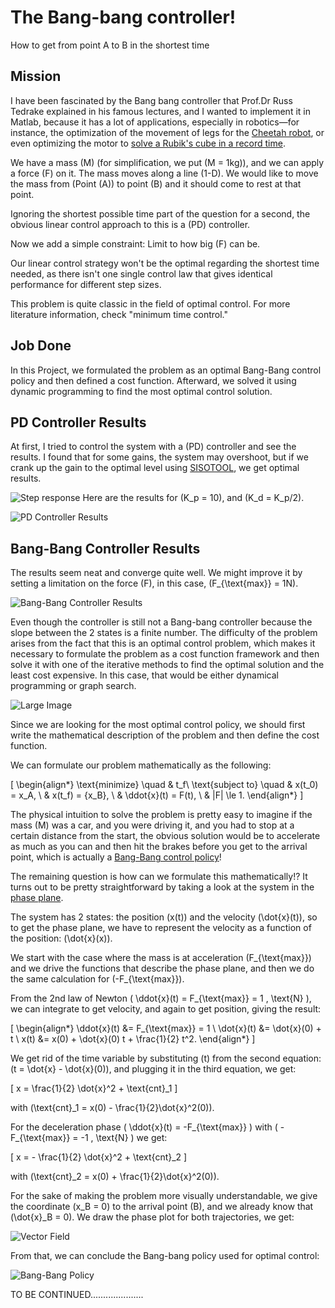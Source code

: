 <!--Main title-->
# The Bang-bang controller!
How to get from point A to B in the shortest time
<!--End main title-->

<!--Block content-->	
## Mission
I have been fascinated by the Bang bang controller that Prof.Dr Russ Tedrake explained in his famous lectures, and I wanted to implement it in Matlab, because it has a lot of applications, especially in robotics—for instance, the optimization of the movement of legs for the [Cheetah robot](https://ieeexplore.ieee.org/document/8593885), or even optimizing the motor to [solve a Rubik's cube in a record time](https://news.mit.edu/2018/featured-video-solving-rubiks-cube-record-time-0316).

We have a mass \(M\) (for simplification, we put \(M = 1kg\)), and we can apply a force \(F\) on it. The mass moves along a line (1-D). We would like to move the mass from (Point \(A\)) to point \(B\) and it should come to rest at that point.

Ignoring the shortest possible time part of the question for a second, the obvious linear control approach to this is a \(PD\) controller.

Now we add a simple constraint: Limit to how big \(F\) can be.

Our linear control strategy won't be the optimal regarding the shortest time needed, as there isn't one single control law that gives identical performance for different step sizes.

This problem is quite classic in the field of optimal control. For more literature information, check "minimum time control."

## Job Done
In this Project, we formulated the problem as an optimal Bang-Bang control policy and then defined a cost function. Afterward, we solved it using dynamic programming to find the most optimal control solution.

## PD Controller Results
At first, I tried to control the system with a \(PD\) controller and see the results. I found that for some gains, the system may overshoot, but if we crank up the gain to the optimal level using [SISOTOOL](https://www.mathworks.com/help/control/ref/controlsystemdesigner-app.html), we get optimal results.

![Step response](img/Step_response.jpg)
Here are the results for \(K_p = 10\), and \(K_d = K_p/2\).

![PD Controller Results](img/kp_10.gif)

## Bang-Bang Controller Results
The results seem neat and converge quite well. We might improve it by setting a limitation on the force \(F\), in this case, \(F_{\text{max}} = 1N\).

![Bang-Bang Controller Results](img/Sat_F.gif)

Even though the controller is still not a Bang-bang controller because the slope between the 2 states is a finite number. The difficulty of the problem arises from the fact that this is an optimal control problem, which makes it necessary to formulate the problem as a cost function framework and then solve it with one of the iterative methods to find the optimal solution and the least cost expensive. In this case, that would be either dynamical programming or graph search.

![Large Image](img/large-3.jpg)

Since we are looking for the most optimal control policy, we should first write the mathematical description of the problem and then define the cost function.

We can formulate our problem mathematically as the following:

\[
\begin{align*}
\text{minimize} \quad & t_f\\
\text{subject to} \quad & x(t_0) = x_A, \\
& x(t_f) = {x_B}, \\
& \ddot{x}(t) = F(t), \\
& |F| \le 1.
\end{align*}
\]

The physical intuition to solve the problem is pretty easy to imagine if the mass \(M\) was a car, and you were driving it, and you had to stop at a certain distance from the start, the obvious solution would be to accelerate as much as you can and then hit the brakes before you get to the arrival point, which is actually a [Bang-Bang control policy](https://en.wikipedia.org/wiki/Bang%E2%80%93bang_control)!

The remaining question is how can we formulate this mathematically!? It turns out to be pretty straightforward by taking a look at the system in the [phase plane](https://en.wikipedia.org/wiki/Phase_space).

The system has 2 states: the position \(x(t)\) and the velocity \(\dot{x}(t)\), so to get the phase plane, we have to represent the velocity as a function of the position: \(\dot{x}(x)\).

We start with the case where the mass is at acceleration \(F_{\text{max}}\) and we drive the functions that describe the phase plane, and then we do the same calculation for \(-F_{\text{max}}\).

From the 2nd law of Newton \( \ddot{x}(t) = F_{\text{max}} = 1 \, \text{N} \), we can integrate to get velocity, and again to get position, giving the result:

\[ 
\begin{align*}
\ddot{x}(t) &= F_{\text{max}} = 1 \\
\dot{x}(t) &= \dot{x}(0) + t \\
x(t) &= x(0) + \dot{x}(0) t + \frac{1}{2} t^2.
\end{align*} 
\]

We get rid of the time variable by substituting \(t\) from the second equation: \(t = \dot{x} - \dot{x}(0)\), and plugging it in the third equation, we get:

\[ x = \frac{1}{2} \dot{x}^2 + \text{cnt}_1 \]

with \(\text{cnt}_1 = x(0) - \frac{1}{2}\dot{x}^2(0)\).

For the deceleration phase \( \ddot{x}(t) = -F_{\text{max}} \) with \( -F_{\text{max}} = -1 \, \text{N} \) we get:

\[ x = - \frac{1}{2} \dot{x}^2 + \text{cnt}_2 \]

with \(\text{cnt}_2 = x(0) + \frac{1}{2}\dot{x}^2(0)\).

For the sake of making the problem more visually understandable, we give the coordinate \(x_B = 0\) to the arrival point \(B\), and we already know that \(\dot{x}_B = 0\). We draw the phase plot for both trajectories, we get:

![Vector Field](img/Vector_Field.jpg)

From that, we can conclude the Bang-bang policy used for optimal control:

![Bang-Bang Policy](img/Bang_Policy.jpeg)


TO BE CONTINUED.....................
